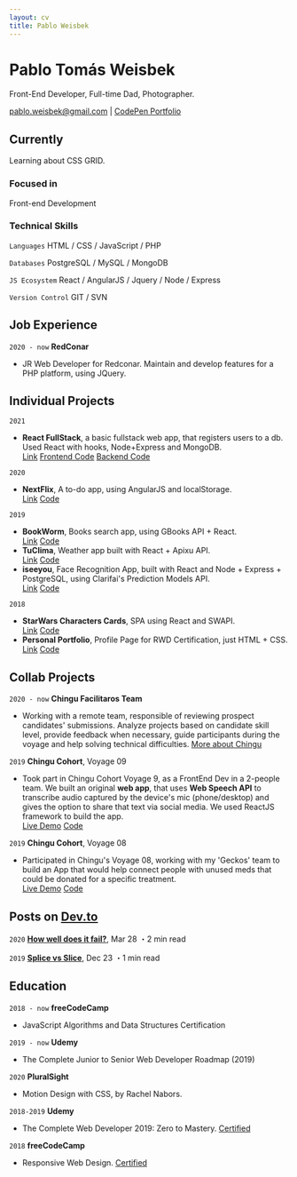 ```yaml
---
layout: cv
title: Pablo Weisbek
---
```

# Pablo Tomás Weisbek
Front-End Developer, Full-time Dad, Photographer.

<div id="webaddress">
<a href="pablo.weisbek@gmail.com">pablo.weisbek@gmail.com</a>
| <a href="https://codepen.io/pablowbk/">CodePen Portfolio</a>
</div>


## Currently
Learning about CSS GRID.

### Focused in
Front-end Development

### Technical Skills

`Languages`
HTML / CSS / JavaScript / PHP

`Databases`
PostgreSQL / MySQL / MongoDB

`JS Ecosystem`
React / AngularJS / Jquery / Node / Express

`Version Control`
GIT / SVN


## Job Experience

`2020 - now`
__RedConar__

- JR Web Developer for Redconar. Maintain and develop features for a PHP platform, using JQuery.


## Individual Projects
`2021`
* __React FullStack__, a basic fullstack web app, that registers users to a db. Used React with hooks, Node+Express and MongoDB.<br> [Link](https://react-login-frontend.netlify.app/) [Frontend Code](https://github.com/pablowbk/react-login) [Backend Code](https://github.com/pablowbk/react-login-backend)

`2020`
* __NextFlix__, A to-do app, using AngularJS and localStorage.<br> [Link](https://ajstodo.netlify.com/) [Code](https://github.com/pablowbk/ajs-todo)

`2019`
* __BookWorm__, Books search app, using GBooks API + React.<br> [Link](https://pablowbk.github.io/bookworm/) [Code](https://github.com/pablowbk/bookworm)
* __TuClima__, Weather app built with React + Apixu API.<br> [Link](https://tuclima.netlify.com) [Code](https://github.com/pablowbk/tuclima)
* __iseeyou__, Face Recognition App, built with React and Node + Express + PostgreSQL, using Clarifai's Prediction Models API.<br> [Link](https://iseeyou.netlify.com) [Code](https://github.com/pablowbk/iseeyou)

`2018`
* __StarWars Characters Cards__, SPA using React and SWAPI.<br> [Link](https://pablowbk.github.io/react-swapi-test/) [Code](https://pablowbk.github.io/react-swapi-test/)
* __Personal Portfolio__, Profile Page for RWD Certification, just HTML + CSS.<br> [Link](https://pablowbk.github.io/) [Code](https://pablowbk.github.io/)


## Collab Projects
`2020 - now`
__Chingu Facilitaros Team__

- Working with a remote team, responsible of reviewing prospect candidates' submissions. Analyze projects based on candidate skill level, provide feedback when necessary, guide participants during the voyage and help solving technical difficulties. [More about Chingu](https://www.chingu.io/)

`2019`
__Chingu Cohort__, Voyage 09

- Took part in Chingu Cohort Voyage 9, as a FrontEnd Dev in a 2-people team. We built an original **web app**, that uses **Web Speech API** to transcribe audio captured by the device's mic (phone/desktop) and gives the option to share that text via social media. We used ReactJS framework to build the app.<br>
[Live Demo](https://chingu-v9-geckos-04.netlify.com/) [Code](https://github.com/pablowbk/v9-geckos-team-04)

`2019`
__Chingu Cohort__, Voyage 08

- Participated in Chingu's Voyage 08, working with my 'Geckos' team to build an App that would help connect people with unused meds that could be donated for a specific treatment.<br>
[Live Demo](https://medshub.netlify.com/) [Code](https://github.com/pablowbk/v8-geckos-team-06)


## Posts on [Dev.to](https://dev.to/pablowbk)

`2020`
__[How well does it fail?](https://dev.to/pablowbk/game-how-well-does-it-fail-without-js-1l2i)__, Mar 28 ・2 min read

`2019`
__[Splice vs Slice](https://dev.to/pablowbk/splice-slice-k2e)__, Dec 23 ・1 min read


## Education

`2018 - now`
__freeCodeCamp__

- JavaScript Algorithms and Data Structures Certification

`2019 - now`
__Udemy__

- The Complete Junior to Senior Web Developer Roadmap (2019)

`2020`
__PluralSight__

- Motion Design with CSS, by Rachel Nabors.

`2018-2019`
__Udemy__

- The Complete Web Developer 2019: Zero to Mastery. [Certified](https://www.udemy.com/certificate/UC-6YBE78BR/)

`2018`
__freeCodeCamp__

- Responsive Web Design. [Certified](https://www.freecodecamp.org/certification/pablowbk/responsive-web-design)
<br><br><br>
<!-- ### Footer

Last updated: Jan 2021 -->
